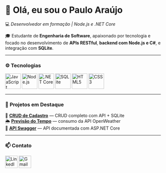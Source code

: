 # 👋 Olá, eu sou o **Paulo Araújo**

💻 *Desenvolvedor em formação | Node.js e .NET Core*

🎓 Estudante de **Engenharia de Software**, apaixonado por tecnologia e focado no desenvolvimento de **APIs RESTful**, **backend com Node.js e C#**, e integração com **SQLite**.  

---

<div>
  
### ⚙️ **Tecnologias**
  
<img src="https://cdn.jsdelivr.net/gh/devicons/devicon/icons/javascript/javascript-original.svg" alt="JavaScript" width="50" height="50"/>
<img src="https://cdn.jsdelivr.net/gh/devicons/devicon/icons/nodejs/nodejs-original.svg" alt="Node.js" width="50" height="50"/>
<img src="https://cdn.jsdelivr.net/gh/devicons/devicon/icons/dotnetcore/dotnetcore-original.svg" alt=".NET Core" width="50" height="50"/>
<img src="https://cdn.jsdelivr.net/gh/devicons/devicon/icons/sqlite/sqlite-original.svg" alt="SQLite" width="50" height="50"/>
<img src="https://cdn.jsdelivr.net/gh/devicons/devicon/icons/html5/html5-original.svg" alt="HTML5" width="50" height="50"/>
<img src="https://cdn.jsdelivr.net/gh/devicons/devicon/icons/css3/css3-original.svg" alt="CSS3" width="50" height="50"/>

---

### 🚀 **Projetos em Destaque**

🔗 [**CRUD de Cadastro**](https://github.com/prodaraujo/js/tree/main/CRUD) — CRUD completo com API + SQLite  
🌦️ [**Previsão do Tempo**](https://github.com/prodaraujo/js/tree/main/previsao_tempo) — consumo da API OpenWeather  
🧱 [**API Swagger**](https://github.com/prodaraujo/WepAPI) — API documentada com ASP.NET Core  

---

### 📫 **Contato**

<a href="https://linkedin.com/in/pauloaraujo"><img src="https://cdn.jsdelivr.net/gh/devicons/devicon/icons/linkedin/linkedin-original.svg" alt="LinkedIn" width="40" height="40"/></a>
<a href="mailto:paulora02@gmail.com"><img src="https://upload.wikimedia.org/wikipedia/commons/4/4e/Gmail_Icon.png" alt="Gmail" width="40" height="40"/></a>

</div>
